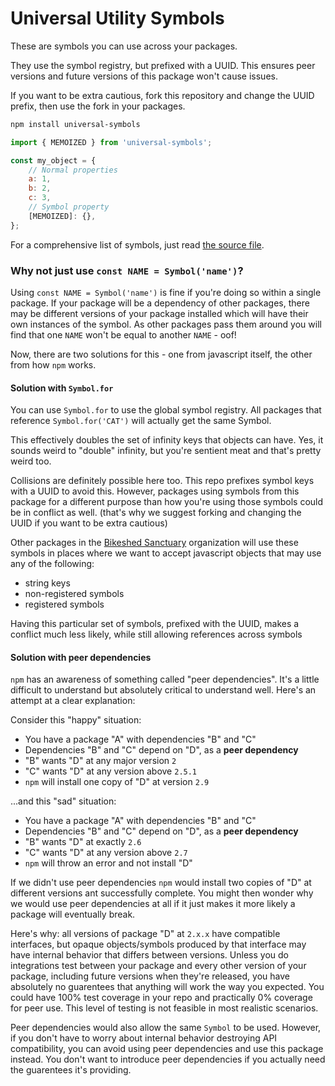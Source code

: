 # Universal Utility Symbols

These are symbols you can use across your packages.

They use the symbol registry, but prefixed with a UUID. This ensures peer
versions and future versions of this package won't cause issues.

If you want to be extra cautious, fork this repository and change the
UUID prefix, then use the fork in your packages.

```bash
npm install universal-symbols
```

```javascript
import { MEMOIZED } from 'universal-symbols';

const my_object = {
    // Normal properties
    a: 1,
    b: 2,
    c: 3,
    // Symbol property
    [MEMOIZED]: {},
};
```

For a comprehensive list of symbols, just read [the source file](./index.js).

### Why not just use `const NAME = Symbol('name')`?

Using `const NAME = Symbol('name')` is fine if you're doing so within
a single package. If your package will be a dependency of other packages,
there may be different versions of your package installed which will have
their own instances of the symbol. As other packages pass them around you
will find that one `NAME` won't be equal to another `NAME` - oof!

Now, there are two solutions for this - one from javascript itself, the
other from how `npm` works.

#### Solution with `Symbol.for`

You can use `Symbol.for` to use the global symbol registry. All packages
that reference `Symbol.for('CAT')` will actually get the same Symbol.

This effectively doubles the set of infinity keys that objects can have.
Yes, it sounds weird to "double" infinity, but you're sentient meat and
that's pretty weird too.

Collisions are definitely possible here too. This repo prefixes symbol
keys with a UUID to avoid this. However, packages using symbols from this
package for a different purpose than how you're using those symbols could
be in conflict as well. (that's why we suggest forking and changing the
UUID if you want to be extra cautious)

Other packages in the [Bikeshed Sanctuary](https://github.com/bikeshed-sanctuary)
organization will use these symbols in places where we want to accept
javascript objects that may use any of the following:
- string keys
- non-registered symbols
- registered symbols

Having this particular set of symbols, prefixed with the UUID, makes a
conflict much less likely, while still allowing references across symbols

#### Solution with peer dependencies

`npm` has an awareness of something called "peer dependencies". It's a
little difficult to understand but absolutely critical to understand
well. Here's an attempt at a clear explanation:

Consider this "happy" situation:
- You have a package "A" with dependencies "B" and "C"
- Dependencies "B" and "C" depend on "D", as a **peer dependency**
- "B" wants "D" at any major version `2`
- "C" wants "D" at any version above `2.5.1`
- `npm` will install one copy of "D" at version `2.9`

...and this "sad" situation:
- You have a package "A" with dependencies "B" and "C"
- Dependencies "B" and "C" depend on "D", as a **peer dependency**
- "B" wants "D" at exactly `2.6`
- "C" wants "D" at any version above `2.7`
- `npm` will throw an error and not install "D"

If we didn't use peer dependencies `npm` would install two copies
of "D" at different versions ant successfully complete. You might
then wonder why we would use peer dependencies at all if it just
makes it more likely a package will eventually break.

Here's why: all versions of package "D" at `2.x.x` have compatible
interfaces, but opaque objects/symbols produced by that interface
may have internal behavior that differs between versions. Unless
you do integrations test between your package and every other
version of your package, including future versions when they're
released, you have absolutely no guarentees that anything will work
the way you expected. You could have 100% test coverage in your
repo and practically 0% coverage for peer use. This level of testing
is not feasible in most realistic scenarios.

Peer dependencies would also allow the same `Symbol` to be used. However,
if you don't have to worry about internal behavior destroying API
compatibility, you can avoid using peer dependencies and use this package
instead. You don't want to introduce peer dependencies if you actually
need the guarentees it's providing.
